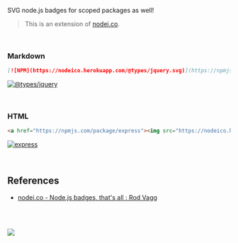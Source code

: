 SVG node.js badges for scoped packages as well!
> This is an extension of [nodei.co].

<br>


### Markdown

```markdown
[![NPM](https://nodeico.herokuapp.com/@types/jquery.svg)](https://npmjs.com/package/@types/jquery)
```
[![@types/jquery](https://nodeico.herokuapp.com/@types/jquery.svg)](https://npmjs.com/package/@types/jquery)

<br>


### HTML

```html
<a href="https://npmjs.com/package/express"><img src="https://nodeico.herokuapp.com/express.svg"></a>
```
[![express](https://nodeico.herokuapp.com/express.svg)](https://npmjs.com/package/express)

<br>


## References

- [nodei.co - Node.js badges, that's all : Rod Vagg][nodei.co]

<br>
<br>

[![](https://img.youtube.com/vi/nRSxp5ZKwhQ/maxresdefault.jpg)](https://www.youtube.com/watch?v=nRSxp5ZKwhQ&list=PLGvfHSgImk4aAt3R3XKvUMIv_RFOzSnWz&index=1)


[nodei.co]: https://github.com/rvagg/nodei.co
